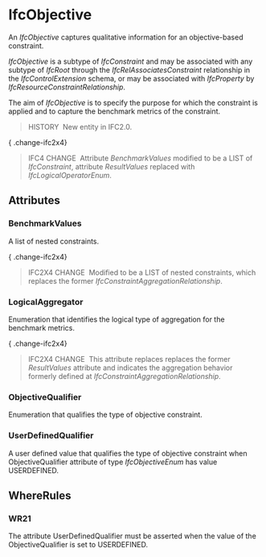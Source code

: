 # IfcObjective

An _IfcObjective_ captures qualitative information for an objective-based constraint.

_IfcObjective_ is a subtype of _IfcConstraint_ and may be associated with any subtype of _IfcRoot_ through the _IfcRelAssociatesConstraint_ relationship in the _IfcControlExtension_ schema, or may be associated with _IfcProperty_ by _IfcResourceConstraintRelationship_.

The aim of _IfcObjective_ is to specify the purpose for which the constraint is applied and to capture the benchmark metrics of the constraint.

> HISTORY&nbsp; New entity in IFC2.0.

{ .change-ifc2x4}
> IFC4 CHANGE&nbsp; Attribute _BenchmarkValues_ modified to be a LIST of _IfcConstraint_, attribute _ResultValues_ replaced with _IfcLogicalOperatorEnum_.

## Attributes

### BenchmarkValues
A list of nested constraints.

{ .change-ifc2x4}
> IFC2X4 CHANGE&nbsp; Modified to be a LIST of nested constraints, which replaces the former _IfcConstraintAggregationRelationship_.

### LogicalAggregator
Enumeration that identifies the logical type of aggregation for the benchmark metrics.

{ .change-ifc2x4}
> IFC2X4 CHANGE&nbsp; This attribute replaces replaces the former _ResultValues_ attribute and indicates the aggregation behavior formerly defined at _IfcConstraintAggregationRelationship_.

### ObjectiveQualifier
Enumeration that qualifies the type of objective constraint.

### UserDefinedQualifier
A user defined value that qualifies the type of objective constraint when ObjectiveQualifier attribute of type _IfcObjectiveEnum_ has value USERDEFINED.

## WhereRules

### WR21
The attribute UserDefinedQualifier must be asserted when the value of the ObjectiveQualifier is set to USERDEFINED.
